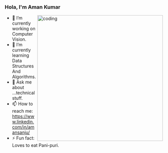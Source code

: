 ### Hola, I'm Aman Kumar 


<img align="right" alt="coding" width="400" src="https://miro.medium.com/max/1360/1*IRGHmiGsa16stedQvIaZfw.gif"/>

- 🔭 I’m currently working on Computer Vision.
- 🌱 I’m currently learning Data Structures And Algorithms.
- 💬 Ask me about ...technical stuff.
- 📫 How to reach me: https://www.linkedin.com/in/amansanju/
- ⚡ Fun fact: Loves to eat Pani-puri.

